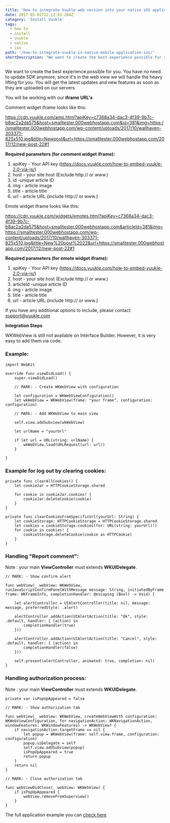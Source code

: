 ```yaml
---
title: 'How to integrate Vuukle web version into your native iOS application'
date: 2017-05-01T22:12:03.284Z
category: 'Install Vuukle'
tags:
  - how to
  - install
  - vuukle
  - native
  - ios
path: '/how-to-integrate-vuukle-in-native-mobile-application-ios/'
shortDescription: "We want to create the best experience possible for you. You have no need to update SDK anymore, since it's in the web view we will handle the heavy lifting for you. You will get the latest updates and new features as soon as they are uploaded on our servers"
---
```


We want to create the best experience possible for you. You have no need to update SDK anymore, since it's in the web view we will handle the heavy lifting for you. You will get the latest updates and new features as soon as they are uploaded on our servers.

You will be working with our **iframe URL's**

Comment widget iframe looks like this:

https://cdn.vuukle.com/amp.html?apiKey=c7368a34-dac3-4f39-9b7c-b8ac2a2da575&host=smalltester.000webhostapp.com&id=381&img=https://smalltester.000webhostapp.com/wp-content/uploads/2017/10/wallhaven-303371-825x510.jpg&title=Newpost&url=https://smalltester.000webhostapp.com/2017/12/new-post-22#1

**Required parameters (for comment widget iframe):**

1. apiKey - Your API key (https://docs.vuukle.com/how-to-embed-vuukle-2.0-via-js/)
2. host - your site host (Exclude http:// or www.)
3. id -unique article ID
4. img - article image
5. title - article title
6. url - article URL (include http:// or www.)

Emote widget iframe looks like this:

https://cdn.vuukle.com/widgets/emotes.html?apiKey=c7368a34-dac3-4f39-9b7c-b8ac2a2da575&host=smalltester.000webhostapp.com&articleId=381&img=https://smalltester.000webhostapp.com/wp-content/uploads/2017/10/wallhaven-303371-825x510.jpg&title=New%20post%2022&url=https://smalltester.000webhostapp.com/2017/12/new-post-22#1

**Required parameters (for emote widget iframe):**

1. apiKey - Your API key (https://docs.vuukle.com/how-to-embed-vuukle-2.0-via-js/)
2. host - your site host (Exclude http:// or www.)
3. articleId -unique article ID
4. img - article image
5. title - article title
6. url - article URL (include http:// or www.)

If you have any additional options to include, please contact support@vuukle.com

**Integration Steps**

WKWebView is still not available on Interface Builder. However, it is very easy to add them via code.

### Example:

```
import WebKit

override func viewDidLoad() {
    super.viewDidLoad()

    // MARK: - Create WKWebView with configuration

    let configuration = WKWebViewConfiguration()
    let wkWebView = WKWebView(frame: "your frame", configuration: configuration)

    // MARk: - Add WKWebView to main view

    self.view.addSubview(wkWebView)

    let urlName = "yourUrl"

    if let url = URL(string: urlName) {
        wkWebView.load(URLRequest(url: url))
    }

}

```

### Example for log out by clearing cookies:

```
private func clearAllCookies() {
    let cookieJar = HTTPCookieStorage.shared

    for cookie in cookieJar.cookies! {
        cookieJar.deleteCookie(cookie)
    }
}

private func clearCookiesFromSpecificUrl(yourUrl: String) {
    let cookieStorage: HTTPCookieStorage = HTTPCookieStorage.shared
    let cookies = cookieStorage.cookies(for: URL(string: yourUrl)!)
    for cookie in cookies! {
        cookieStorage.deleteCookie(cookie as HTTPCookie)
    }
}

```

### Handling "Report comment":

Note : your main **ViewController** must extends **WKUIDelegate**.

```
// MARK: - Show confirm alert

func webView(_ webView: WKWebView, runJavaScriptConfirmPanelWithMessage message: String, initiatedByFrame frame: WKFrameInfo, completionHandler: @escaping (Bool) -> Void) {

    let alertController = UIAlertController(title: nil, message: message, preferredStyle: .alert)

    alertController.addAction(UIAlertAction(title: "Ok", style: .default, handler: { (action) in
        completionHandler(true)
    }))

    alertController.addAction(UIAlertAction(title: "Cancel", style: .default, handler: { (action) in
        completionHandler(false)
    }))

    self.present(alertController, animated: true, completion: nil)
}

```

### Handling authorization process:

Note : your main **ViewController** must extends **WKUIDelegate**.

```
private var isPopUpAppeared = false

// MARK: - Show authorization tab

func webView(_ webView: WKWebView, createWebViewWith configuration: WKWebViewConfiguration, for navigationAction: WKNavigationAction, windowFeatures: WKWindowFeatures) -> WKWebView? {
    if navigationAction.targetFrame == nil {
        let popup = WKWebView(frame: self.view.frame, configuration: configuration)
        popup.uiDelegate = self
        self.view.addSubview(popup)
        isPopUpAppeared = true
        return popup
    }
    return nil
}

// MARK: - Close authorization tab

func webViewDidClose(_ webView: WKWebView) {
    if isPopUpAppeared {
        webView.removeFromSuperview()
    }
}

```

The full application example you can [check here](https://github.com/lesukk/vuukle_iOS_SDK/tree/web_sdk_iOS)
